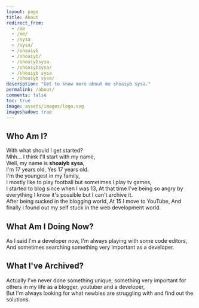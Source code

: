 ```yaml
---
layout: page
title: About
redirect_from: 
  - /me
  - /me/
  - /sysa
  - /sysa/
  - /shoaiyb
  - /shoaiyb/
  - /shoaiybsysa
  - /shoaiybsysa/
  - /shoaiyb sysa
  - /shoaiyb sysa/
description: "Get to know more about me shoaiyb sysa."
permalink: /about/
comments: false
toc: true
image: assets/images/logo.svg
imageshadow: true
---
```


## Who Am I?
With what should I get started?    
Mhh... I think I'll start with my name,    
Well, my name is **shoaiyb sysa**,     
I'm 17 years old, Yes 17 years old.     
I'm the youngest in my family,      
I mostly like to play football but sometimes I play tv games,       
I started to blog since when I was 13, At that time I've being so angry by everything I know it's possible but I can't archive it.      
After being sucked in the blogging world, At 15 I move to YouTube, And finally I found out my self stuck in the web development world.     


## What Am I Doing Now?
As I said I'm a developer now, I'm always playing with some code editors,      
And sometimes searching something very important as a developer.     


## What I've Archived?

<!--### sysa.css
sysa.css is an open source and a small free set of responsive css framework that provides ready-to-use frontend components that you can easily combine to build responsive web interfaces.     
-->
Actually I've never done something unique, something very important for others in my life as a blogger, youtuber and a developer,   
But I'm always looking for what newbies are struggling with and find out the solutions.   

